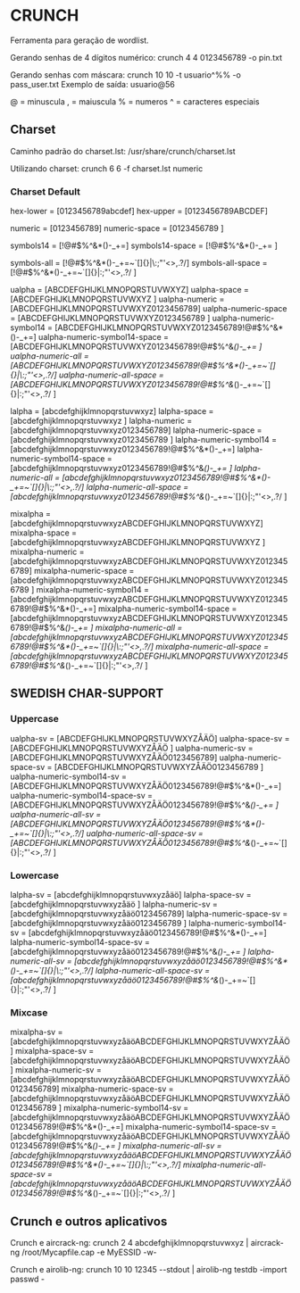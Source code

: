 # CRUNCH

Ferramenta para geração de wordlist.

Gerando senhas de 4 dígitos numérico:
crunch 4 4 0123456789 -o pin.txt

Gerando senhas com máscara:
crunch 10 10 -t usuario^%% -o pass_user.txt
Exemplo de saída: usuario@56

@ = minuscula
, = maiuscula
% = numeros
^ = caracteres especiais

## Charset

Caminho padrão do charset.lst: /usr/share/crunch/charset.lst

Utilizando charset:
crunch 6 6 -f charset.lst numeric

### Charset Default
hex-lower                     = [0123456789abcdef]
hex-upper                     = [0123456789ABCDEF]

numeric                       = [0123456789]
numeric-space                 = [0123456789 ]

symbols14                     = [!@#$%^&*()-_+=]
symbols14-space               = [!@#$%^&*()-_+= ]

symbols-all                   = [!@#$%^&*()-_+=~`[]{}|\:;"'<>,.?/]
symbols-all-space             = [!@#$%^&*()-_+=~`[]{}|\:;"'<>,.?/ ]

ualpha                        = [ABCDEFGHIJKLMNOPQRSTUVWXYZ]
ualpha-space                  = [ABCDEFGHIJKLMNOPQRSTUVWXYZ ]
ualpha-numeric                = [ABCDEFGHIJKLMNOPQRSTUVWXYZ0123456789]
ualpha-numeric-space          = [ABCDEFGHIJKLMNOPQRSTUVWXYZ0123456789 ]
ualpha-numeric-symbol14       = [ABCDEFGHIJKLMNOPQRSTUVWXYZ0123456789!@#$%^&*()-_+=]
ualpha-numeric-symbol14-space = [ABCDEFGHIJKLMNOPQRSTUVWXYZ0123456789!@#$%^&*()-_+= ]
ualpha-numeric-all            = [ABCDEFGHIJKLMNOPQRSTUVWXYZ0123456789!@#$%^&*()-_+=~`[]{}|\:;"'<>,.?/]
ualpha-numeric-all-space      = [ABCDEFGHIJKLMNOPQRSTUVWXYZ0123456789!@#$%^&*()-_+=~`[]{}|\:;"'<>,.?/ ]

lalpha                        = [abcdefghijklmnopqrstuvwxyz]
lalpha-space                  = [abcdefghijklmnopqrstuvwxyz ]
lalpha-numeric                = [abcdefghijklmnopqrstuvwxyz0123456789]
lalpha-numeric-space          = [abcdefghijklmnopqrstuvwxyz0123456789 ]
lalpha-numeric-symbol14       = [abcdefghijklmnopqrstuvwxyz0123456789!@#$%^&*()-_+=]
lalpha-numeric-symbol14-space = [abcdefghijklmnopqrstuvwxyz0123456789!@#$%^&*()-_+= ]
lalpha-numeric-all 	      = [abcdefghijklmnopqrstuvwxyz0123456789!@#$%^&*()-_+=~`[]{}|\:;"'<>,.?/]
lalpha-numeric-all-space      = [abcdefghijklmnopqrstuvwxyz0123456789!@#$%^&*()-_+=~`[]{}|\:;"'<>,.?/ ]

mixalpha                   = [abcdefghijklmnopqrstuvwxyzABCDEFGHIJKLMNOPQRSTUVWXYZ]
mixalpha-space             = [abcdefghijklmnopqrstuvwxyzABCDEFGHIJKLMNOPQRSTUVWXYZ ]
mixalpha-numeric           = [abcdefghijklmnopqrstuvwxyzABCDEFGHIJKLMNOPQRSTUVWXYZ0123456789]
mixalpha-numeric-space     = [abcdefghijklmnopqrstuvwxyzABCDEFGHIJKLMNOPQRSTUVWXYZ0123456789 ]
mixalpha-numeric-symbol14  = [abcdefghijklmnopqrstuvwxyzABCDEFGHIJKLMNOPQRSTUVWXYZ0123456789!@#$%^&*()-_+=]
mixalpha-numeric-symbol14-space = [abcdefghijklmnopqrstuvwxyzABCDEFGHIJKLMNOPQRSTUVWXYZ0123456789!@#$%^&*()-_+= ]
mixalpha-numeric-all       = [abcdefghijklmnopqrstuvwxyzABCDEFGHIJKLMNOPQRSTUVWXYZ0123456789!@#$%^&*()-_+=~`[]{}|\:;"'<>,.?/]
mixalpha-numeric-all-space = [abcdefghijklmnopqrstuvwxyzABCDEFGHIJKLMNOPQRSTUVWXYZ0123456789!@#$%^&*()-_+=~`[]{}|\:;"'<>,.?/ ]

## SWEDISH CHAR-SUPPORT

### Uppercase
ualpha-sv                        = [ABCDEFGHIJKLMNOPQRSTUVWXYZÅÄÖ]
ualpha-space-sv                  = [ABCDEFGHIJKLMNOPQRSTUVWXYZÅÄÖ ]
ualpha-numeric-sv                = [ABCDEFGHIJKLMNOPQRSTUVWXYZÅÄÖ0123456789]
ualpha-numeric-space-sv          = [ABCDEFGHIJKLMNOPQRSTUVWXYZÅÄÖ0123456789 ]
ualpha-numeric-symbol14-sv       = [ABCDEFGHIJKLMNOPQRSTUVWXYZÅÄÖ0123456789!@#$%^&*()-_+=]
ualpha-numeric-symbol14-space-sv = [ABCDEFGHIJKLMNOPQRSTUVWXYZÅÄÖ0123456789!@#$%^&*()-_+= ]
ualpha-numeric-all-sv            = [ABCDEFGHIJKLMNOPQRSTUVWXYZÅÄÖ0123456789!@#$%^&*()-_+=~`[]{}|\:;"'<>,.?/]
ualpha-numeric-all-space-sv      = [ABCDEFGHIJKLMNOPQRSTUVWXYZÅÄÖ0123456789!@#$%^&*()-_+=~`[]{}|\:;"'<>,.?/ ]

### Lowercase
lalpha-sv                        = [abcdefghijklmnopqrstuvwxyzåäö]
lalpha-space-sv                  = [abcdefghijklmnopqrstuvwxyzåäö ]
lalpha-numeric-sv                = [abcdefghijklmnopqrstuvwxyzåäö0123456789]
lalpha-numeric-space-sv          = [abcdefghijklmnopqrstuvwxyzåäö0123456789 ]
lalpha-numeric-symbol14-sv       = [abcdefghijklmnopqrstuvwxyzåäö0123456789!@#$%^&*()-_+=]
lalpha-numeric-symbol14-space-sv = [abcdefghijklmnopqrstuvwxyzåäö0123456789!@#$%^&*()-_+= ]
lalpha-numeric-all-sv            = [abcdefghijklmnopqrstuvwxyzåäö0123456789!@#$%^&*()-_+=~`[]{}|\:;"'<>,.?/]
lalpha-numeric-all-space-sv      = [abcdefghijklmnopqrstuvwxyzåäö0123456789!@#$%^&*()-_+=~`[]{}|\:;"'<>,.?/ ]

### Mixcase
mixalpha-sv                   = [abcdefghijklmnopqrstuvwxyzåäöABCDEFGHIJKLMNOPQRSTUVWXYZÅÄÖ]
mixalpha-space-sv             = [abcdefghijklmnopqrstuvwxyzåäöABCDEFGHIJKLMNOPQRSTUVWXYZÅÄÖ ]
mixalpha-numeric-sv           = [abcdefghijklmnopqrstuvwxyzåäöABCDEFGHIJKLMNOPQRSTUVWXYZÅÄÖ0123456789]
mixalpha-numeric-space-sv     = [abcdefghijklmnopqrstuvwxyzåäöABCDEFGHIJKLMNOPQRSTUVWXYZÅÄÖ0123456789 ]
mixalpha-numeric-symbol14-sv  = [abcdefghijklmnopqrstuvwxyzåäöABCDEFGHIJKLMNOPQRSTUVWXYZÅÄÖ0123456789!@#$%^&*()-_+=]
mixalpha-numeric-symbol14-space-sv = [abcdefghijklmnopqrstuvwxyzåäöABCDEFGHIJKLMNOPQRSTUVWXYZÅÄÖ0123456789!@#$%^&*()-_+= ]
mixalpha-numeric-all-sv       = [abcdefghijklmnopqrstuvwxyzåäöABCDEFGHIJKLMNOPQRSTUVWXYZÅÄÖ0123456789!@#$%^&*()-_+=~`[]{}|\:;"'<>,.?/]
mixalpha-numeric-all-space-sv = [abcdefghijklmnopqrstuvwxyzåäöABCDEFGHIJKLMNOPQRSTUVWXYZÅÄÖ0123456789!@#$%^&*()-_+=~`[]{}|\:;"'<>,.?/ ]



## Crunch e outros aplicativos

Crunch e aircrack-ng:
crunch 2 4 abcdefghijklmnopqrstuvwxyz | aircrack-ng /root/Mycapfile.cap -e MyESSID -w-

Crunch e airolib-ng:
crunch 10 10 12345 --stdout | airolib-ng testdb -import passwd -
